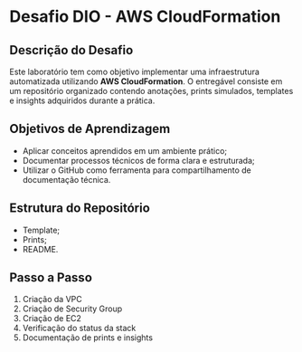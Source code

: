 # Desafio DIO - AWS CloudFormation

## Descrição do Desafio

Este laboratório tem como objetivo implementar uma infraestrutura automatizada utilizando **AWS CloudFormation**. O entregável consiste em um repositório organizado contendo anotações, prints simulados, templates e insights adquiridos durante a prática.

## Objetivos de Aprendizagem

- Aplicar conceitos aprendidos em um ambiente prático;
- Documentar processos técnicos de forma clara e estruturada;
- Utilizar o GitHub como ferramenta para compartilhamento de documentação técnica.

## Estrutura do Repositório

- Template;
- Prints;
- README.

## Passo a Passo

1. Criação da VPC
2. Criação de Security Group
3. Criação de EC2
4. Verificação do status da stack
5. Documentação de prints e insights


